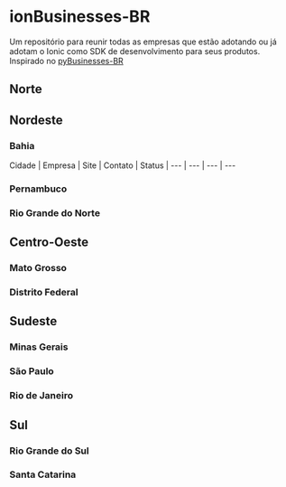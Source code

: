 # ionBusinesses-BR

Um repositório para reunir todas as empresas que estão adotando ou já adotam o Ionic como SDK de desenvolvimento para seus produtos. Inspirado no [pyBusinesses-BR](https://github.com/sergiomario/pyBusinesses-BR)

## Norte

## Nordeste

### Bahia

Cidade | Empresa | Site | Contato | Status |
 --- | --- | --- | ---

### Pernambuco

### Rio Grande do Norte

## Centro-Oeste

### Mato Grosso

### Distrito Federal

## Sudeste

### Minas Gerais

### São Paulo

### Rio de Janeiro

## Sul

### Rio Grande do Sul

### Santa Catarina
